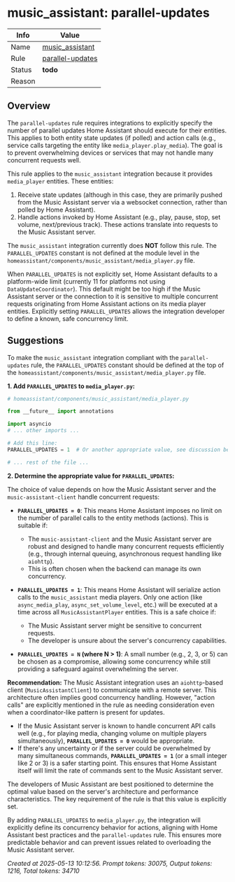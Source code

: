# music_assistant: parallel-updates

| Info   | Value                                                                    |
|--------|--------------------------------------------------------------------------|
| Name   | [music_assistant](https://www.home-assistant.io/integrations/music_assistant/) |
| Rule   | [parallel-updates](https://developers.home-assistant.io/docs/core/integration-quality-scale/rules/parallel-updates)                                                     |
| Status | **todo**                                                                 |
| Reason |                                                                          |

## Overview

The `parallel-updates` rule requires integrations to explicitly specify the number of parallel updates Home Assistant should execute for their entities. This applies to both entity state updates (if polled) and action calls (e.g., service calls targeting the entity like `media_player.play_media`). The goal is to prevent overwhelming devices or services that may not handle many concurrent requests well.

This rule applies to the `music_assistant` integration because it provides `media_player` entities. These entities:
1.  Receive state updates (although in this case, they are primarily pushed from the Music Assistant server via a websocket connection, rather than polled by Home Assistant).
2.  Handle actions invoked by Home Assistant (e.g., play, pause, stop, set volume, next/previous track). These actions translate into requests to the Music Assistant server.

The `music_assistant` integration currently does **NOT** follow this rule.
The `PARALLEL_UPDATES` constant is not defined at the module level in the `homeassistant/components/music_assistant/media_player.py` file.

When `PARALLEL_UPDATES` is not explicitly set, Home Assistant defaults to a platform-wide limit (currently 11 for platforms not using `DataUpdateCoordinator`). This default might be too high if the Music Assistant server or the connection to it is sensitive to multiple concurrent requests originating from Home Assistant actions on its media player entities. Explicitly setting `PARALLEL_UPDATES` allows the integration developer to define a known, safe concurrency limit.

## Suggestions

To make the `music_assistant` integration compliant with the `parallel-updates` rule, the `PARALLEL_UPDATES` constant should be defined at the top of the `homeassistant/components/music_assistant/media_player.py` file.

**1. Add `PARALLEL_UPDATES` to `media_player.py`:**

   ```python
   # homeassistant/components/music_assistant/media_player.py

   from __future__ import annotations

   import asyncio
   # ... other imports ...

   # Add this line:
   PARALLEL_UPDATES = 1  # Or another appropriate value, see discussion below

   # ... rest of the file ...
   ```

**2. Determine the appropriate value for `PARALLEL_UPDATES`:**

   The choice of value depends on how the Music Assistant server and the `music-assistant-client` handle concurrent requests:

   *   **`PARALLEL_UPDATES = 0`**: This means Home Assistant imposes no limit on the number of parallel calls to the entity methods (actions). This is suitable if:
        *   The `music-assistant-client` and the Music Assistant server are robust and designed to handle many concurrent requests efficiently (e.g., through internal queuing, asynchronous request handling like `aiohttp`).
        *   This is often chosen when the backend can manage its own concurrency.

   *   **`PARALLEL_UPDATES = 1`**: This means Home Assistant will serialize action calls to the `music_assistant` media players. Only one action (like `async_media_play`, `async_set_volume_level`, etc.) will be executed at a time across all `MusicAssistantPlayer` entities. This is a safe choice if:
        *   The Music Assistant server might be sensitive to concurrent requests.
        *   The developer is unsure about the server's concurrency capabilities.

   *   **`PARALLEL_UPDATES = N` (where N > 1)**: A small number (e.g., 2, 3, or 5) can be chosen as a compromise, allowing some concurrency while still providing a safeguard against overwhelming the server.

   **Recommendation:**
   The Music Assistant integration uses an `aiohttp`-based client (`MusicAssistantClient`) to communicate with a remote server. This architecture often implies good concurrency handling.
   However, "action calls" are explicitly mentioned in the rule as needing consideration even when a coordinator-like pattern is present for updates.

   *   If the Music Assistant server is known to handle concurrent API calls well (e.g., for playing media, changing volume on multiple players simultaneously), **`PARALLEL_UPDATES = 0`** would be appropriate.
   *   If there's any uncertainty or if the server could be overwhelmed by many simultaneous commands, **`PARALLEL_UPDATES = 1`** (or a small integer like 2 or 3) is a safer starting point. This ensures that Home Assistant itself will limit the rate of commands sent to the Music Assistant server.

   The developers of Music Assistant are best positioned to determine the optimal value based on the server's architecture and performance characteristics. The key requirement of the rule is that this value is explicitly set.

By adding `PARALLEL_UPDATES` to `media_player.py`, the integration will explicitly define its concurrency behavior for actions, aligning with Home Assistant best practices and the `parallel-updates` rule. This ensures more predictable behavior and can prevent issues related to overloading the Music Assistant server.

_Created at 2025-05-13 10:12:56. Prompt tokens: 30075, Output tokens: 1216, Total tokens: 34710_

